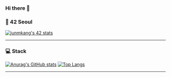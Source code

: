 ### Hi there 👋

<!--
**moaoh/moaoh** is a ✨ _special_ ✨ repository because its `README.md` (this file) appears on your GitHub profile.

Here are some ideas to get you started:

- 🔭 I’m currently working on ...
- 🌱 I’m currently learning ...
- 👯 I’m looking to collaborate on ...
- 🤔 I’m looking for help with ...
- 💬 Ask me about ...
- 📫 How to reach me: ...
- 😄 Pronouns: ...
- ⚡ Fun fact: ...
-->
<h3> 🏫  42 Seoul </h3>

[![junmkang's 42 stats](https://badge42.herokuapp.com/api/stats/junmkang)](https://github.com/moaoh)
<!--
<img align="right" alt="GIF" src="https://user-images.githubusercontent.com/50203674/125196260-2e044100-e294-11eb-8a9f-f48deb9d446a.gif" width="200" height="200" />
<img align="right" alt="GIF" src="https://user-images.githubusercontent.com/50203674/125195599-4b83db80-e291-11eb-91fc-f04f686b787d.gif" width="200" height="200" />
-->
---

<h3> 💻  Stack </h3>

[![Anurag's GitHub stats](https://github-readme-stats.vercel.app/api?username=moaoh&show_icons=true&theme=gruvbox)](https://github.com/moaoh)
[![Top Langs](https://github-readme-stats.vercel.app/api/top-langs/?username=moaoh&layout=compact&theme=nord)](https://github.com/moaoh)

---

